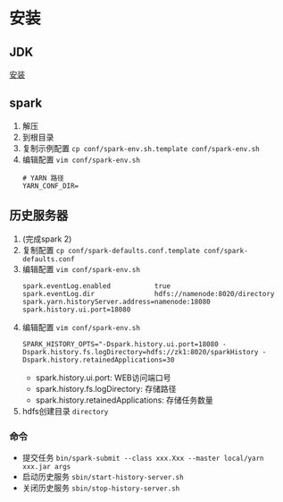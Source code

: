 # 安装

## JDK
[安装](../../base/JDK安装.md)

## spark
1. 解压
2. 到根目录
3. 复制示例配置 ```cp conf/spark-env.sh.template conf/spark-env.sh```
4. 编辑配置 ```vim conf/spark-env.sh```
    ```
   # YARN 路径
   YARN_CONF_DIR=
   ```

## 历史服务器
1. (完成spark 2)
2. 复制配置 ```cp conf/spark-defaults.conf.template conf/spark-defaults.conf```
3. 编辑配置 ```vim conf/spark-env.sh```
    ```
   spark.eventLog.enabled           true
   spark.eventLog.dir               hdfs://namenode:8020/directory
   spark.yarn.historyServer.address=namenode:18080
   spark.history.ui.port=18080
   ```
4. 编辑配置 ```vim conf/spark-env.sh```
   ```
   SPARK_HISTORY_OPTS="-Dspark.history.ui.port=18080 -Dspark.history.fs.logDirectory=hdfs://zk1:8020/sparkHistory -Dspark.history.retainedApplications=30
   ```
   - spark.history.ui.port: WEB访问端口号
   - spark.history.fs.logDirectory: 存储路径
   - spark.history.retainedApplications: 存储任务数量
5. hdfs创建目录 `directory`

### 命令
- 提交任务 ```bin/spark-submit --class xxx.Xxx --master local/yarn xxx.jar args```
- 启动历史服务 ```sbin/start-history-server.sh```
- 关闭历史服务 ```sbin/stop-history-server.sh```
